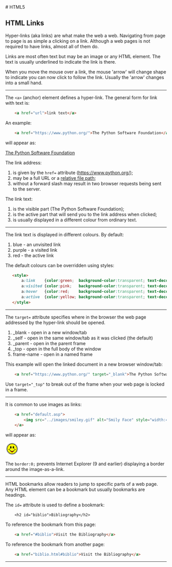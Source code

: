 <!DOCTYPE html>
<html>

<head>
    <link rel="stylesheet" href="../styles/style-sheet.css" />
</head>

<body>
# HTML5


## HTML Links

Hyper-links (aka links) are what make the web a web.
Navigating from page to page is as simple a clicking on a link.
Although a web pages is not required to have links, almost all of them do.

Links are most often text but may be an image or any HTML element.
The text is usually underlined to indicate the link is there.

When you move the mouse over a link, the mouse 'arrow' will change shape
to indicate you can now click to follow the link.
Usually the 'arrow' changes into a small hand.

<hr /><!-- Link Syntax -->

The `<a>` (anchor) element defines a hyper-link.
The general form for link with text is:

```html
    <a href="url">link text</a>
```

An example:

```html
    <a href="https://www.python.org/">The Python Software Foundation</a>
```

<p>will appear as:</p>
<div class=indent>
    <a href="https://www.python.org/">The Python Software Foundation</a>
    <br />
</div>

The link address:

  1. is given by the `href=` attribute (https://www.python.org/);
  1. may be a full URL or a [relative file path](file-paths.html);
  1. without a forward slash may result in two browser requests being sent to the server.

The link text:

  1. is the visible part (The Python Software Foundation);
  1. is the active part that will send you to the link address when clicked;
  1. is usually displayed in a different colour from ordinary text.


<hr /><!-- Link Colours -->

The link text is displayed in different colours.  By default:

 1. blue - an unvisited link
 1. purple - a visited link
 1. red - the active link

The default colours can be overridden using styles:

```html
   <style>
       a:link    {color:green;  background-color:transparent; text-decoration:none}
       a:visited {color:pink;   background-color:transparent; text-decoration:none}
       a:hover   {color:red;    background-color:transparent; text-decoration:underline}
       a:active  {color:yellow; background-color:transparent; text-decoration:underline}
   </style>
```

<hr /><!-- Link Target -->

The `target=` attribute specifies where in the browser
the web page addressed by the hyper-link should be opened.

  1.  _blank     - open in a new window/tab
  1.   _self     - open in the same window/tab as it was clicked (the default)
  1.  _parent    - open in the parent frame
  1.  _top       - open in the full body of the window
  1.  frame-name - open in a named frame

This example will open the linked document in a new browser window/tab:

```html
    <a href="https://www.python.org/" target="_blank">The Python Software Foundation</a>
```

<!-- Quoi ? -->
Use `target="_top"` to break out of the frame when your web page is locked in a frame.


<hr /><!-- Images as Links -->

It is common to use images as links:

```html
    <a href="default.asp">
        <img src="../images/smiley.gif" alt="Smily Face" style="width:42px;height:42px;border:0;">
    </a>
```

<p>will appear as:</p>
<div class=indent>
    <a href="default.asp">
        <img src="../images/smiley.gif" alt="Smily Face" style="width:42px;height:42px;border:0;">
    </a>
    <br />
</div>

The `border:0;` prevents Internet Explorer (9 and earlier) displaying a border around the image-as-a-link.


<hr /><!-- Link Bookmarks -->

HTML bookmarks allow readers to jump to specific parts of a web page.
Any HTML element can be a bookmark but usually bookmarks are headings.

The `id=` attribute is used to define a bookmark:

```hmtl
    <h2 id="biblio">Bibliography</h2>
```

To reference the bookmark from this page:

```html
    <a href="#biblio">Visit the Bibliography</a>
```

To reference the bookmark from another page:

```html
    <a href="biblio.html#biblio">Visit the Bibliography</a>
```

<hr />

</body>
</html>
